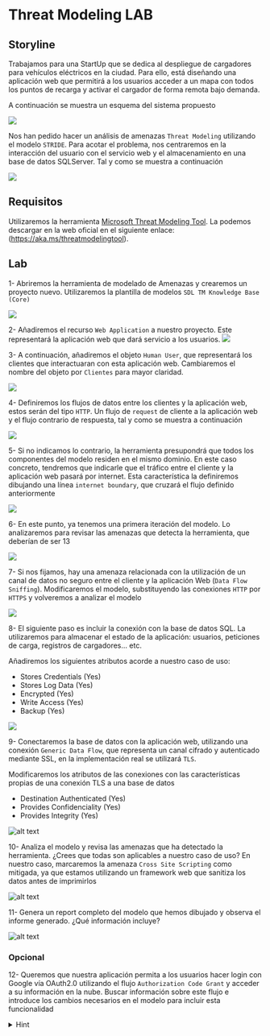 # Threat Modeling LAB

## Storyline

Trabajamos para una StartUp que se dedica al despliegue de cargadores para vehículos eléctricos en la ciudad. Para ello, está diseñando una aplicación web que permitirá a los usuarios acceder a un mapa con todos los puntos de recarga y activar el cargador de forma remota bajo demanda. 

A continuación se muestra un esquema del sistema propuesto

![](./figures/base_schema.png)

Nos han pedido hacer un análisis de amenazas `Threat Modeling` utilizando el modelo `STRIDE`. Para acotar el problema, nos centraremos en la interacción del usuario con el servicio web y el almacenamiento en una base de datos SQLServer. Tal y como se muestra a continuación

![](./figures/focus_schema.png)

## Requisitos

Utilizaremos la herramienta [Microsoft Threat Modeling Tool](https://learn.microsoft.com/en-us/azure/security/develop/threat-modeling-tool). La podemos descargar en la web oficial en el siguiente enlace: (https://aka.ms/threatmodelingtool).


## Lab

1- Abriremos la herramienta de modelado de Amenazas y crearemos un proyecto nuevo. Utilizaremos la plantilla de modelos `SDL TM Knowledge Base (Core)`

![](./figures/create_project.png)


2- Añadiremos el recurso `Web Application` a nuestro proyecto. Este representará la aplicación web que dará servicio a los usuarios.
![](./figures/web_application.png)

3- A continuación, añadiremos el objeto `Human User`, que representará los clientes que interactuaran con esta aplicación web. Cambiaremos el nombre del objeto por `Clientes` para mayor claridad.

![](./figures/clientes.png)

4- Definiremos los flujos de datos entre los clientes y la aplicación web, estos serán del tipo `HTTP`. Un flujo de `request` de cliente a la aplicación web y el flujo contrario de respuesta, tal y como se muestra a continuación

![](./figures/client_data_flow.png)

5- Si no indicamos lo contrario, la herramienta presupondrá que todos los componentes del modelo residen en el mismo dominio. En este caso concreto, tendremos que indicarle que el tráfico entre el cliente y la aplicación web pasará por internet. Esta característica la definiremos dibujando una línea `internet boundary`, que cruzará el flujo definido anteriormente

![](./figures/internet_boundary.png)

6- En este punto, ya tenemos una primera iteración del modelo. Lo analizaremos para revisar las amenazas que detecta la herramienta, que deberían de ser 13

![](./figures/client_threats.png)

7- Si nos fijamos, hay una amenaza relacionada con la utilización de un canal de datos no seguro entre el cliente y la aplicación Web (`Data Flow Sniffing`). Modificaremos el modelo, substituyendo las conexiones `HTTP` por `HTTPS` y volveremos a analizar el modelo

![](./figures/fix_http.png)

8- El siguiente paso es incluir la conexión con la base de datos SQL. La utilizaremos para almacenar el estado de la aplicación: usuarios, peticiones de carga, registros de cargadores... etc.

Añadiremos los siguientes atributos acorde a nuestro caso de uso:
- Stores Credentials (Yes)
- Stores Log Data (Yes)
- Encrypted (Yes)
- Write Access (Yes)
- Backup (Yes)


![](./figures/add_db.png)

9- Conectaremos la base de datos con la aplicación web, utilizando una conexión `Generic Data Flow`, que representa un canal cifrado y autenticado mediante SSL, en la implementación real se utilizará `TLS`.

Modificaremos los atributos de las conexiones con las características propias de una conexión TLS a una base de datos

- Destination Authenticated (Yes)
- Provides Confidenciality (Yes)
- Provides Integrity (Yes)

![alt text](./figures/connect_db.png)


10- Analiza el modelo y revisa las amenazas que ha detectado la herramienta. ¿Crees que todas son aplicables a nuestro caso de uso?
En nuestro caso, marcaremos la amenaza `Cross Site Scripting` como mitigada, ya que estamos utilizando un framework web que sanitiza los datos antes de imprimirlos

![alt text](./figures/mitigated_threat.png)

11- Genera un report completo del modelo que hemos dibujado y observa el informe generado. ¿Qué información incluye?

![alt text](./figures/full_report_gen.png)

### Opcional

12- Queremos que nuestra aplicación permita a los usuarios hacer login con Google vía OAuth2.0 utilizando el flujo `Authorization Code Grant` y acceder a su información en la nube. Buscar información sobre este flujo e introduce los cambios necesarios en el modelo para incluir esta funcionalidad

<details>
<summary>Hint</summary>

A continuación se muestra una propuesta. Por una parte el cliente deberá acceder al proveedor para autorizar la aplicación, y por otra, la aplicación web tendrá que acceder al servicio para pedir el token y acceder a la información del usuario.

![alt text](./figures/optional_proposal.png)

</details>